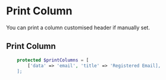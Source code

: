 # Print Column

You can print a column customised header if manually set.

<a name="blade"></a>
## Print Column

```php
	protected $printColumns = [
        ['data' => 'email', 'title' => 'Registered Email],
    ];
```